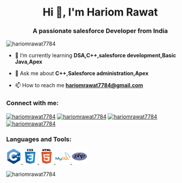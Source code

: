 <h1 align="center">Hi 👋, I'm Hariom Rawat</h1>
<h3 align="center">A passionate salesforce Developer from India</h3>

<p align="left"> <img src="https://komarev.com/ghpvc/?username=hariomrawat7784&label=Profile%20views&color=0e75b6&style=flat" alt="hariomrawat7784" /> </p>

- 🌱 I’m currently learning **DSA,C++,salesforce development,Basic Java,Apex** 

- 💬 Ask me about **C++,Salesforce administration,Apex**

- 📫 How to reach me **hariomrawat7784@gmail.com**

<h3 align="left">Connect with me:</h3>
<p align="left">
<a href="https://linkedin.com/in/hariomrawat7784" target="blank"><img align="center" src="https://raw.githubusercontent.com/rahuldkjain/github-profile-readme-generator/master/src/images/icons/Social/linked-in-alt.svg" alt="hariomrawat7784" height="30" width="40" /></a>
<a href="https://instagram.com/hariomrawat7784" target="blank"><img align="center" src="https://raw.githubusercontent.com/rahuldkjain/github-profile-readme-generator/master/src/images/icons/Social/instagram.svg" alt="hariomrawat7784" height="30" width="40" /></a>
<a href="https://www.hackerrank.com/hariomrawat7784" target="blank"><img align="center" src="https://raw.githubusercontent.com/rahuldkjain/github-profile-readme-generator/master/src/images/icons/Social/hackerrank.svg" alt="hariomrawat7784" height="30" width="40" /></a>
<a href="https://www.leetcode.com/hariomrawat7784" target="blank"><img align="center" src="https://raw.githubusercontent.com/rahuldkjain/github-profile-readme-generator/master/src/images/icons/Social/leet-code.svg" alt="hariomrawat7784" height="30" width="40" /></a>
</p>

<h3 align="left">Languages and Tools:</h3>
<p align="left"> <a href="https://www.w3schools.com/cpp/" target="_blank" rel="noreferrer"> <img src="https://raw.githubusercontent.com/devicons/devicon/master/icons/cplusplus/cplusplus-original.svg" alt="cplusplus" width="40" height="40"/> </a> <a href="https://www.w3schools.com/css/" target="_blank" rel="noreferrer"> <img src="https://raw.githubusercontent.com/devicons/devicon/master/icons/css3/css3-original-wordmark.svg" alt="css3" width="40" height="40"/> </a> <a href="https://www.w3.org/html/" target="_blank" rel="noreferrer"> <img src="https://raw.githubusercontent.com/devicons/devicon/master/icons/html5/html5-original-wordmark.svg" alt="html5" width="40" height="40"/> </a> <a href="https://www.mysql.com/" target="_blank" rel="noreferrer"> <img src="https://raw.githubusercontent.com/devicons/devicon/master/icons/mysql/mysql-original-wordmark.svg" alt="mysql" width="40" height="40"/> </a> <a href="https://www.php.net" target="_blank" rel="noreferrer"> <img src="https://raw.githubusercontent.com/devicons/devicon/master/icons/php/php-original.svg" alt="php" width="40" height="40"/> </a> </p>

<p><img align="center" src="https://github-readme-stats.vercel.app/api/top-langs?username=hariomrawat7784&show_icons=true&locale=en&layout=compact" alt="hariomrawat7784" /></p>
